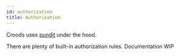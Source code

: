 ```yaml
---
id: authorization
title: Authorization
---
```


Croods uses [pundit](https://github.com/varvet/pundit) under the hood.

There are plenty of built-in authorization rules.
Documentation WIP
